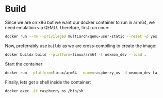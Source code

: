 # Build

Since we are on x86 but we want our docker container to run in arm64,
we need emulation via QEMU.
Therefore, first run once:
```sh
docker run --rm --privileged multiarch/qemu-user-static --reset -p yes
```

Now, preferrably use `buildx` as we are cross-compiling to create the image:
```sh
docker buildx build --platform=linux/arm64 -t nexmon_dev --load .
```

Start the container:
```sh
docker run --platform=linux/arm64 --name=raspberry_os -d nexmon_dev tail -f /dev/null
```

Finally, lets get a shell inside the container:
```sh
docker exec -it raspberry_os /bin/sh
```
